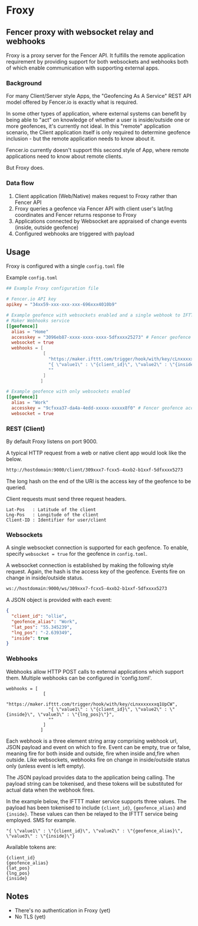 # Froxy

## Fencer proxy with websocket relay and webhooks

Froxy is a proxy server for the Fencer API. It fulfills the remote application requirement by providing support for both websockets and webhooks both of which enable communication with supporting external apps.

### Background

For many Client/Server style Apps, the "Geofencing As A Service" REST API model offered by Fencer.io is exactly what is required. 

In some other types of application, where external systems can benefit by being able to "act" on knowledge of whether a user is inside/outside one or more geofences, it's currently not ideal. In this "remote" application scenario, the Client application itself is only required to determine geofence inclusion - but the remote application needs to know about it.

Fencer.io currently doesn't support this second style of App, where remote applications need to know about remote clients. 

But Froxy does.

### Data flow

1. Client application (Web/Native) makes request to Froxy rather than Fencer API
2. Froxy queries a geofence via Fencer API with client user's lat/lng coordinates and Fencer returns response to Froxy
3. Applications connected by Websocket are appraised of change events (inside, outside geofence)
4. Configured webhooks are triggered with payload

## Usage

Froxy is configured with a single `config.toml` file

Example `config.toml`

```toml
## Example Froxy configuration file

# Fencer.io API key
apikey = "34xx59-xxx-xxx-xxx-696xxx4010b9"

# Example geofence with websockets enabled and a single webhook to IFTTT
# Maker Webhooks service
[[geofence]]
  alias = "Home"
  accesskey = "3096eb87-xxxx-xxxx-xxxx-5dfxxxx25273" # Fencer geofence access key
  websocket = true
  webhooks = [
              [
                "https://maker.ifttt.com/trigger/hook/with/key/cLnxxxxxxxq1UpCW",
                "{ \"value1\" : \"{client_id}\", \"value2\" : \"{inside}\", \"value3\" : \"{lng_pos}\"}",
                ""
              ]
             ]

# Example geofence with only websockets enabled
[[geofence]]
  alias = "Work"
  accesskey = "9cfxxa37-da4a-4edd-xxxxx-xxxxx8f0" # Fencer geofence access key
  websocket = true

```
### REST (Client)

By default Froxy listens on port 9000.

A typical HTTP request from a web or native client app would look like the below. 

```html
http://hostdomain:9000/client/309xxx7-fcxx5-4xxb2-b1xxf-5dfxxxx5273
```

The long hash on the end of the URI is the access key of the geofence to be queried.

Client requests must send three request headers. 

```
Lat-Pos   : Latitude of the client
Lng-Pos   : Longitude of the client
Client-ID : Identifier for user/client
```

### Websockets

A single websocket connection is supported for each geofence. To enable, specify `websocket = true` for the geofence in `config.toml`.

A websocket connection is established by making the following style request. Again, the hash is the access key of the geofence. Events fire on change in inside/outside status.

```html
ws://hostdomain:9000/ws/309xxx7-fcxx5-4xxb2-b1xxf-5dfxxxx5273
```

A JSON object is provided with each event:

```json
{
  "client_id": "ollie",
  "geofence_alias": "Work",
  "lat_pos": "55.345239",
  "lng_pos": "-2.639349",
  "inside": true
}
```

### Webhooks

Webhooks allow HTTP POST calls to external applications which support them. Multiple webhooks can be configured in 'config.toml'.

```
webhooks = [
              [
                "https://maker.ifttt.com/trigger/hook/with/key/cLnxxxxxxxq1UpCW",
                "{ \"value1\" : \"{client_id}\", \"value2\" : \"{inside}\", \"value3\" : \"{lng_pos}\"}",
                ""
              ]
             ]
```

Each webhook is a three element string array comprising webhook url, JSON payload and event on which to fire. Event can be empty, true or false, meaning fire for both inside and outside, fire when inside and,fire when outside. Like websockets, webhooks fire on change in inside/outside status only (unless event is left empty).

The JSON payload provides data to the application being calling. The payload string can be tokenised, and these tokens will be substituted for actual data when the webhook fires. 

In the example below, the IFTTT maker service supports three values. The payload has been tokenised to include `{client_id}`, `{geofence_alias}` and `{inside}`.  These values can then be relayed to the IFTTT service being employed. SMS for example.
```
"{ \"value1\" : \"{client_id}\", \"value2\" : \"{geofence_alias}\", \"value3\" : \"{inside}\"}
```

Available tokens are:

```
{client_id}
{geofence_alias}
{lat_pos}
{lng_pos}
{inside}
```

## Notes
- There's no authentication in Froxy (yet)
- No TLS (yet)